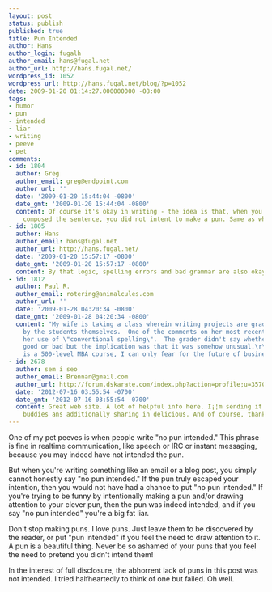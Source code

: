 ```yaml
---
layout: post
status: publish
published: true
title: Pun Intended
author: Hans
author_login: fugalh
author_email: hans@fugal.net
author_url: http://hans.fugal.net/
wordpress_id: 1052
wordpress_url: http://hans.fugal.net/blog/?p=1052
date: 2009-01-20 01:14:27.000000000 -08:00
tags:
- humor
- pun
- intended
- liar
- writing
- peeve
- pet
comments:
- id: 1804
  author: Greg
  author_email: greg@endpoint.com
  author_url: ''
  date: '2009-01-20 15:44:04 -0800'
  date_gmt: '2009-01-20 15:44:04 -0800'
  content: Of course it's okay in writing - the idea is that, when you originally
    composed the sentence, you did not intent to make a pun. Same as when speaking.
- id: 1805
  author: Hans
  author_email: hans@fugal.net
  author_url: http://hans.fugal.net/
  date: '2009-01-20 15:57:17 -0800'
  date_gmt: '2009-01-20 15:57:17 -0800'
  content: By that logic, spelling errors and bad grammar are also okay in writing.
- id: 1812
  author: Paul R.
  author_email: rotering@animalcules.com
  author_url: ''
  date: '2009-01-28 04:20:34 -0800'
  date_gmt: '2009-01-28 04:20:34 -0800'
  content: "My wife is taking a class wherein writing projects are graded (in part)
    by the students themselves.  One of the comments on her most recent work was about
    her use of \"conventional spelling\".  The grader didn't say whether this was
    good or bad but the implication was that it was somehow unusual.\r\n\r\nAs this
    is a 500-level MBA course, I can only fear for the future of business communications."
- id: 2678
  author: sem i seo
  author_email: Brennan@gmail.com
  author_url: http://forum.dskarate.com/index.php?action=profile;u=3570
  date: '2012-07-16 03:55:54 -0700'
  date_gmt: '2012-07-16 03:55:54 -0700'
  content: Great web site. A lot of helpful info here. I¡¦m sending it to several
    buddies ans additionally sharing in delicious. And of course, thanks in your sweat!
---
```

One of my pet peeves is when people write "no pun intended." This phrase is fine in realtime communication, like speech or IRC or instant messaging, because you may indeed have not intended the pun.

But when you're writing something like an email or a blog post, you simply cannot honestly say "no pun intended." If the pun truly escaped your intention, then you would not have had a chance to put "no pun intended." If you're trying to be funny by intentionally making a pun and/or drawing attention to your clever pun, then the pun was indeed intended, and if you say "no pun intended" you're a big fat liar.

Don't stop making puns. I love puns. Just leave them to be discovered by the reader, or put "pun intended" if you feel the need to draw attention to it. A pun is a beautiful thing. Never be so ashamed of your puns that you feel the need to pretend you didn't intend them!

In the interest of full disclosure, the abhorrent lack of puns in this post was not intended. I tried halfheartedly to think of one but failed. Oh well.
